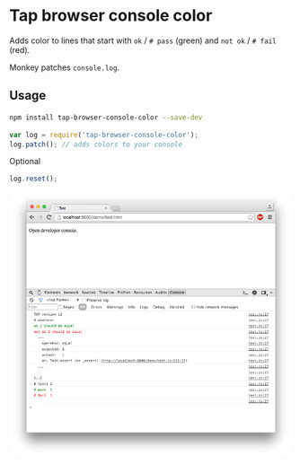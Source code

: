 # Tap browser console color
Adds color to lines that start with `ok` / `# pass` (green) and `not ok` / `# fail` (red). 

Monkey patches `console.log`. 

## Usage
```bash
npm install tap-browser-console-color --save-dev
```

```js
var log = require('tap-browser-console-color');
log.patch(); // adds colors to your console
```

Optional

```js
log.reset();
```

![](https://raw.githubusercontent.com/Aratramba/tap-browser-console-color/master/images/screenshot.png)
